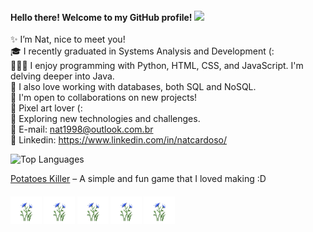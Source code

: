 <h4>
    Hello there! Welcome to my GitHub profile!
  <img src="https://media3.giphy.com/media/v1.Y2lkPTc5MGI3NjExYmRnbmVvbzlkZmlwczlxb3U4Z2dzbmx4YXZ3MmRyY3RsbHoyZmhnNSZlcD12MV9pbnRlcm5hbF9naWZfYnlfaWQmY3Q9cw/utfeiHQ7CcpyRtXla6/giphy.gif" width="30"/>
</h4> 

✨ I’m Nat, nice to meet you!<br>
🎓 I recently graduated in Systems Analysis and Development (:<br>
👩🏻‍💻 I enjoy programming with Python, HTML, CSS, and JavaScript. I'm delving deeper into Java.<br>
💾 I also love working with databases, both SQL and NoSQL.<br>
👥 I'm open to collaborations on new projects!<br>
👾 Pixel art lover (:<br>
📝 Exploring new technologies and challenges.<br>
📩 E-mail: nat1998@outlook.com.br<br>
🔗 Linkedin: https://www.linkedin.com/in/natcardoso/<br>

![Top Languages](https://github-readme-stats.vercel.app/api/top-langs/?username=natcardoso&layout=compact&theme=radical)<br>

[Potatoes Killer](https://github.com/nataliacrdso/PotatoesKiller) – A simple and fun game that I loved making :D<br>

<h4>
    <img src="image/plantinha.png" width="50"/>
    <img src="image/plantinha.png" width="50"/>
    <img src="image/plantinha.png" width="50"/>
    <img src="image/plantinha.png" width="50"/>
    <img src="image/plantinha.png" width="50"/>
    
</h4>

